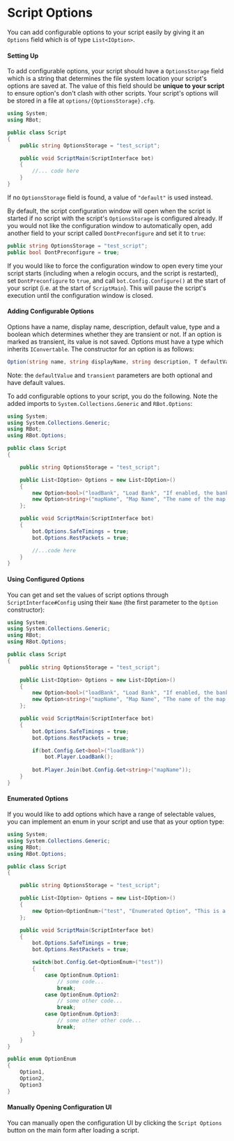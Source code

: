 Script Options
======
You can add configurable options to your script easily by giving it an `Options` field which is of type `List<IOption>`.
#### Setting Up
To add configurable options, your script should have a `OptionsStorage` field which is a string that determines the file system location your script's options are saved at. The value of this field should be **unique to your script** to ensure option's don't clash with other scripts. Your script's options will be stored in a file at `options/{OptionsStorage}.cfg`.

```csharp
using System;
using RBot;

public class Script
{
    public string OptionsStorage = "test_script";

    public void ScriptMain(ScriptInterface bot)
    {
        //... code here
    }
}
```

If no `OptionsStorage` field is found, a value of `"default"` is used instead.

By default, the script configuration window will open when the script is started if no script with the script's `OptionsStorage` is configured already. If you would not like the configuration window to automatically open, add another field to your script called `DontPreconfigure` and set it to `true`:

```csharp
public string OptionsStorage = "test_script";
public bool DontPreconfigure = true;
```

If you would like to force the configuration window to open every time your script starts (including when a relogin occurs, and the script is restarted), set `DontPreconfigure` to `true`, and call `bot.Config.Configure()` at the start of your script (i.e. at the start of `ScriptMain`). This will pause the script's execution until the configuration window is closed.

#### Adding Configurable Options
Options have a name, display name, description, default value, type and a boolean which determines whether they are transient or not. If an option is marked as transient, its value is not saved. Options must have a type which inherits `IConvertable`. The constructor for an option is as follows:

```csharp
Option(string name, string displayName, string description, T defaultValue = default, bool transient = false)
```

Note: the `defaultValue` and `transient` parameters are both optional and have default values.

To add configurable options to your script, you do the following. Note the added imports to `System.Collections.Generic` and `RBot.Options`:

```csharp
using System;
using System.Collections.Generic;
using RBot;
using RBot.Options;

public class Script
{

    public string OptionsStorage = "test_script";

    public List<IOption> Options = new List<IOption>()
    {
        new Option<bool>("loadBank", "Load Bank", "If enabled, the bank is loaded before the script starts.", true),
        new Option<string>("mapName", "Map Name", "The name of the map to join at the start of the script.", "battleon")
    };

    public void ScriptMain(ScriptInterface bot)
    {
        bot.Options.SafeTimings = true;
        bot.Options.RestPackets = true;

        //...code here
    }
}
```

#### Using Configured Options
You can get and set the values of script options through `ScriptInterface#Config` using their `Name` (the first parameter to the `Option` constructor):

```csharp
using System;
using System.Collections.Generic;
using RBot;
using RBot.Options;

public class Script
{
    public string OptionsStorage = "test_script";

    public List<IOption> Options = new List<IOption>()
    {
        new Option<bool>("loadBank", "Load Bank", "If enabled, the bank is loaded before the script starts.", true),
        new Option<string>("mapName", "Map Name", "The name of the map to join at the start of the script.", "battleon")
    };

    public void ScriptMain(ScriptInterface bot)
    {
        bot.Options.SafeTimings = true;
        bot.Options.RestPackets = true;

        if(bot.Config.Get<bool>("loadBank"))
            bot.Player.LoadBank();
        
        bot.Player.Join(bot.Config.Get<string>("mapName"));
    }
}
```

#### Enumerated Options
If you would like to add options which have a range of selectable values, you can implement an enum in your script and use that as your option type:

```csharp
using System;
using System.Collections.Generic;
using RBot;
using RBot.Options;

public class Script
{

    public string OptionsStorage = "test_script";

    public List<IOption> Options = new List<IOption>()
    {
        new Option<OptionEnum>("test", "Enumerated Option", "This is a test enumerated option.")
    };

    public void ScriptMain(ScriptInterface bot)
    {
        bot.Options.SafeTimings = true;
        bot.Options.RestPackets = true;

        switch(bot.Config.Get<OptionEnum>("test"))
        {
            case OptionEnum.Option1:
                // some code...
                break;
            case OptionEnum.Option2:
                // some other code...
                break;
            case OptionEnum.Option3:
                // some other other code...
                break;
        }
    }
}

public enum OptionEnum
{
    Option1,
    Option2,
    Option3
}
```

#### Manually Opening Configuration UI
You can manually open the configuration UI by clicking the `Script Options` button on the main form after loading a script.